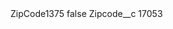 <?xml version="1.0" encoding="UTF-8"?>
<CustomMetadata xmlns="http://soap.sforce.com/2006/04/metadata" xmlns:xsi="http://www.w3.org/2001/XMLSchema-instance" xmlns:xsd="http://www.w3.org/2001/XMLSchema">
    <label>ZipCode1375</label>
    <protected>false</protected>
    <values>
        <field>Zipcode__c</field>
        <value xsi:type="xsd:string">17053</value>
    </values>
</CustomMetadata>
